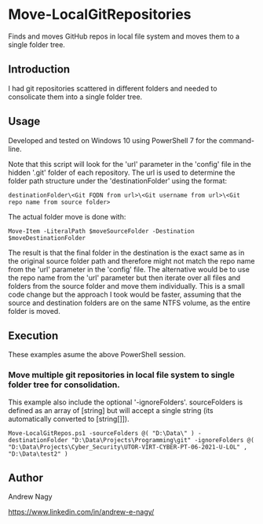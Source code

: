 # Move-LocalGitRepositories
Finds and moves GitHub repos in local file system and moves them to a single folder tree.

## Introduction

I had git repositories scattered in different folders and needed to consolicate them into a single folder tree.

## Usage

Developed and tested on Windows 10 using PowerShell 7 for the command-line.

Note that this script will look for the 'url' parameter in the 'config' file in the hidden '.git' folder of each repository. The url is used to determine the folder path structure under the 'destinationFolder' using the format:

  `destinationFolder\<Git FQDN from url>\<Git username from url>\<Git repo name from source folder>`

The actual folder move is done with:

  `Move-Item -LiteralPath $moveSourceFolder -Destination $moveDestinationFolder`

The result is that the final folder in the destination is the exact same as in the original source folder path and therefore might not match the repo name from the 'url' parameter in the 'config' file. The alternative would be to use the repo name from  the 'url' parameter but then iterate over all files and folders from the source folder and move them individually. This is a small code change but the approach I took would be faster, assuming that the source and destination folders are on the same NTFS volume, as the entire folder is moved.

## Execution

These examples asume the above PowerShell session.

### Move multiple git repositories in local file system to single folder tree for consolidation.

This example also include the optional '-ignoreFolders'. sourceFolders is defined as an array of [string] but will accept a single string (its automatically converted to [string[]]).

`Move-LocalGitRepos.ps1 -sourceFolders @( "D:\Data\" ) -destinationFolder "D:\Data\Projects\Programming\git" -ignoreFolders @( "D:\Data\Projects\Cyber_Security\UTOR-VIRT-CYBER-PT-06-2021-U-LOL" , "D:\Data\test2" )`

## Author

Andrew Nagy

https://www.linkedin.com/in/andrew-e-nagy/
